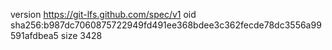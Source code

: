 version https://git-lfs.github.com/spec/v1
oid sha256:b987dc7060875722949fd491ee368bdee3c362fecde78dc3556a99591afdbea5
size 3428
